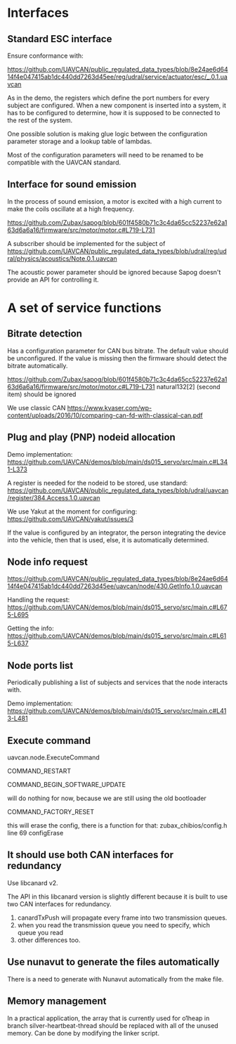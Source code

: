 # Interfaces

## Standard ESC interface

Ensure conformance with:

https://github.com/UAVCAN/public_regulated_data_types/blob/8e24ae6d6414f4e047415ab1dc440dd7263d45ee/reg/udral/service/actuator/esc/_.0.1.uavcan

As in the demo, the registers which define the port numbers for every subject are configured. When a new component is inserted into a system, it has to be configured to determine, how it is supposed to be connected to the rest of the system.

One possible solution is making glue logic between the configuration parameter storage and a lookup table of lambdas.

Most of the configuration parameters will need to be renamed to be compatible with the UAVCAN standard.


## Interface for sound emission

In the process of sound emission, a motor is excited with a high current to make the coils oscillate at a high frequency.

https://github.com/Zubax/sapog/blob/601f4580b71c3c4da65cc52237e62a163d6a6a16/firmware/src/motor/motor.c#L719-L731

A subscriber should be implemented for the subject of https://github.com/UAVCAN/public_regulated_data_types/blob/udral/reg/udral/physics/acoustics/Note.0.1.uavcan

The acoustic power parameter should be ignored because Sapog doesn't provide an API for controlling it.


# A set of service functions


## Bitrate detection

Has a configuration parameter for CAN bus bitrate. The default value should be unconfigured. If the value is missing then the firmware should detect the bitrate automatically.

https://github.com/Zubax/sapog/blob/601f4580b71c3c4da65cc52237e62a163d6a6a16/firmware/src/motor/motor.c#L719-L731
natural132[2] (second item) should be ignored

We use classic CAN
https://www.kvaser.com/wp-content/uploads/2016/10/comparing-can-fd-with-classical-can.pdf

## Plug and play (PNP) nodeid allocation

Demo implementation: https://github.com/UAVCAN/demos/blob/main/ds015_servo/src/main.c#L341-L373

A register is needed for the nodeid to be stored, use standard: https://github.com/UAVCAN/public_regulated_data_types/blob/udral/uavcan/register/384.Access.1.0.uavcan

We use Yakut at the moment for configuring:
https://github.com/UAVCAN/yakut/issues/3

If the value is configured by an integrator, the person integrating the device into the vehicle, then that is used, else, it is automatically determined.

## Node info request

https://github.com/UAVCAN/public_regulated_data_types/blob/8e24ae6d6414f4e047415ab1dc440dd7263d45ee/uavcan/node/430.GetInfo.1.0.uavcan

Handling the request:
https://github.com/UAVCAN/demos/blob/main/ds015_servo/src/main.c#L675-L695

Getting the info:
https://github.com/UAVCAN/demos/blob/main/ds015_servo/src/main.c#L615-L637

## Node ports list

Periodically publishing a list of subjects and services that the node interacts with.

Demo implementation:
https://github.com/UAVCAN/demos/blob/main/ds015_servo/src/main.c#L413-L481


## Execute command

uavcan.node.ExecuteCommand

COMMAND_RESTART

COMMAND_BEGIN_SOFTWARE_UPDATE

will do nothing for now, because we are still using the old bootloader

COMMAND_FACTORY_RESET

this will erase the config, there is a function for that: zubax_chibios/config.h line 69 configErase


## It should use both CAN interfaces for redundancy

Use libcanard v2.

The API in this libcanard version is slightly different because it is built to use two
CAN interfaces for redundancy.

1. canardTxPush will propagate every frame into two transmission queues.
2. when you read the transmission queue you need to specify, which queue you read
3. other differences too.


## Use nunavut to generate the files automatically

There is a need to generate with Nunavut automatically from the make file.


## Memory management

In a practical application, the array that is currently used for o1heap in branch silver-heartbeat-thread should be replaced with all of the unused memory. Can be done by modifying the linker script.